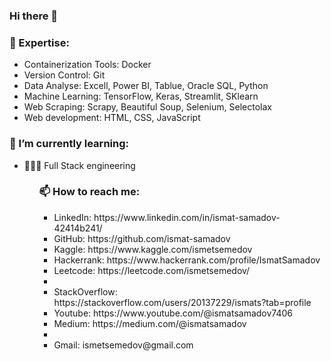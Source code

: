 ### Hi there 👋

<h3>🔭 Expertise:</h3>
<ul>
    <li>Containerization Tools: Docker</li>
    <li>Version Control: Git</li>
    <li>Data Analyse: Excell, Power BI, Tablue, Oracle SQL, Python</li>
    <li>Machine Learning: TensorFlow, Keras, Streamlit, SKlearn</li>
    <li>Web Scraping: Scrapy, Beautiful Soup, Selenium, Selectolax </li>
    <li>Web development: HTML, CSS, JavaScript</li>
</ul>

<h3>🌱 I’m currently learning:</h3>
  <ul>
    <li>👨🏻‍💻 Full Stack engineering </li>
    <ul/>

<h3>📫 How to reach me:</h3>
<ul>
  <li>LinkedIn: https://www.linkedin.com/in/ismat-samadov-42414b241/ </li>
  <li>GitHub: https://github.com/ismat-samadov </li>
  <li>Kaggle: https://www.kaggle.com/ismetsemedov </li>
  <li>Hackerrank: https://www.hackerrank.com/profile/IsmatSamadov </li>
  <li>Leetcode: https://leetcode.com/ismetsemedov/ <li/>
  <li>StackOverflow: https://stackoverflow.com/users/20137229/ismats?tab=profile </li>
  <li>Youtube: https://www.youtube.com/@ismatsamadov7406 </li>
  <li>Medium: https://medium.com/@ismatsamadov <li/>
  <li>Gmail: ismetsemedov@gmail.com </li>
  </ul>



